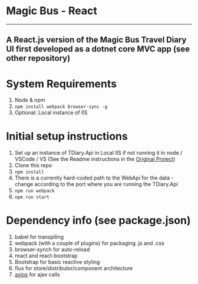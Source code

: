 # Magic Bus - React
---
A React.js version of the Magic Bus Travel Diary UI first developed as a dotnet core MVC app (see other repository)
---
# System Requirements
1. Node & npm
2. `npm install webpack browser-sync -g`
3. Optional: Local instance of IIS

# Initial setup instructions
1. Set up an instance of TDiary.Api in Local IIS if not running it in node / VSCode / VS (See the Readme instructions in the [Original Project](https://github.com/jakimber/tdiary "Original Magic Bus Project"))
2. Clone this repo
3. `npm install`
4. There is a currently hard-coded path to the WebApi for the data - change according to the port where you are running the TDiary.Api
5. `npm run webpack`
6. `npm run start`

# Dependency info (see package.json)
1. babel for transpiling
2. webpack (with a couple of plugins) for packaging .js and .css
3. browser-synch for auto-reload
4. react and react-bootstrap
5. Bootstrap for basic reactive styling
6. flux for store/distributor/component architecture
7. [axios](https://github.com/mzabriskie/axios "axios on github") for ajax calls
